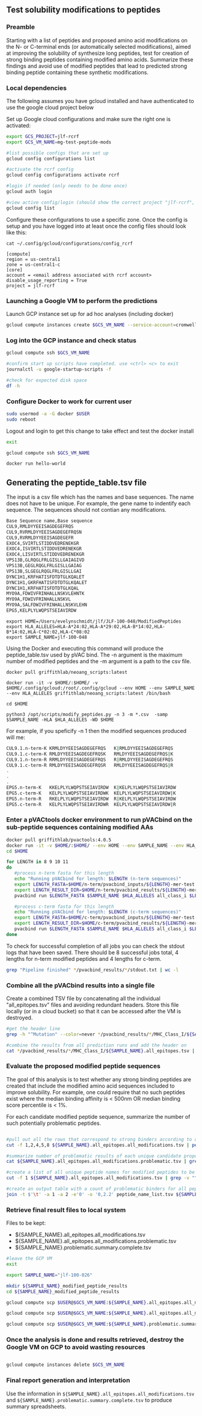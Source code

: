 ## Test solubility modifications to peptides

### Preamble
Starting with a list of peptides and proposed amino acid modifications on the N- or C-terminal ends (or automatically selected modifications), aimed at improving the solubility of synthesize long peptides, test for creation of strong binding peptides containing modified amino acids. Summarize these findings and avoid use of modified peptides that lead to predicted strong binding peptide containing these synthetic modifications.

### Local dependencies
The following assumes you have gcloud installed and have authenticated to use the google cloud project below

Set up Google cloud configurations and make sure the right one is activated:
```bash 
export GCS_PROJECT=jlf-rcrf
export GCS_VM_NAME=mg-test-peptide-mods 

#list possible configs that are set up
gcloud config configurations list

#activate the rcrf config
gcloud config configurations activate rcrf

#login if needed (only needs to be done once)
gcloud auth login 

#view active config/login (should show the correct project "jlf-rcrf", zone, and email address)
gcloud config list

```

Configure these configurations to use a specific zone. Once the config is setup and you have logged into at least once the config files should look like this:

`cat ~/.config/gcloud/configurations/config_rcrf`

```
[compute]
region = us-central1
zone = us-central1-c
[core]
account = <email address associated with rcrf account>
disable_usage_reporting = True
project = jlf-rcrf
```

### Launching a Google VM to perform the predictions
Launch GCP instance set up for ad hoc analyses (including docker)

```bash
gcloud compute instances create $GCS_VM_NAME --service-account=cromwell-server@$GCS_PROJECT.iam.gserviceaccount.com --source-machine-image=jlf-adhoc-v1 --network=cloud-workflows --subnet=cloud-workflows-default --boot-disk-size=250GB --boot-disk-type=pd-ssd --machine-type=e2-standard-8
```

### Log into the GCP instance and check status

```bash
gcloud compute ssh $GCS_VM_NAME 

#confirm start up scripts have completed. use <ctrl> <c> to exit
journalctl -u google-startup-scripts -f

#check for expected disk space
df -h 

```

### Configure Docker to work for current user

```bash
sudo usermod -a -G docker $USER
sudo reboot

```

Logout and login to get this change to take effect and test the docker install
```bash
exit

gcloud compute ssh $GCS_VM_NAME 

docker run hello-world

```


## Generating the peptide_table.tsv file

The input is a csv file which has the names and base sequences. The name does not have to be unique.
For example, the gene name to indentify each sequence. The sequences should not contian any modifications. 

```bash
Base Sequence name,Base sequence
CUL9,RMLDYYEEISAGDEGEFRQS
CUL9,RVRMLDYYEEISAGDEGEFRQSN
CUL9,RVRMLDYYEEISAGDEGEFR
EXOC4,SVIRTLSTIDDVEDRENEKGR
EXOC4,ISVIRTLSTIDDVEDRENEKGR
EXOC4,LISVIRTLSTIDDVEDRENEKGR
VPS13B,GLRQGLFRLGISLLGAIAGIVD
VPS13B,GEGLRQGLFRLGISLLGAIAG
VPS13B,SLGEGLRQGLFRLGISLLGAI
DYNC1H1,KRFHATISFDTDTGLKQALET
DYNC1H1,GKRFHATISFDTDTGLKQALET
DYNC1H1,KRFHATISFDTDTGLKQAL
MYO9A,FDWIVFRINHALLNSKVLEHNTK
MYO9A,FDWIVFRINHALLNSKVL
MYO9A,SALFDWIVFRINHALLNSKVLEHN
EPG5,KELPLYLWQPSTSEIAVIRDW
```

```
export HOME=/Users/evelynschmidt/jlf/JLF-100-048/ModifiedPeptides
export HLA_ALLELES=HLA-A*24:02,HLA-A*29:02,HLA-B*14:02,HLA-B*14:02,HLA-C*02:02,HLA-C*08:02
export SAMPLE_NAME=jlf-100-048
```



Using the Docker and executing this command will produce the peptide_table.tsv used by pVAC bind. 
The -n argument is the maximum number of modified peptides and the -m argument is a path to the csv file.

```
docker pull griffithlab/neoang_scripts:latest

docker run -it -v $HOME/:$HOME/ -v $HOME/.config/gcloud:/root/.config/gcloud --env HOME --env SAMPLE_NAME --env HLA_ALLELES griffithlab/neoang_scripts:latest /bin/bash

cd $HOME

python3 /opt/scripts/modify_peptides.py -n 3 -m *.csv  -samp $SAMPLE_NAME -HLA $HLA_ALLELES -WD $HOME
```

For example, if you speficify -n 1 then the modified sequences produced will me:

```bash
CUL9.1.n-term-K	KRMLDYYEEISAGDEGEFRQS	K|RMLDYYEEISAGDEGEFRQS
CUL9.1.c-term-K	RMLDYYEEISAGDEGEFRQSK	RMLDYYEEISAGDEGEFRQS|K
CUL9.1.n-term-R	RRMLDYYEEISAGDEGEFRQS	R|RMLDYYEEISAGDEGEFRQS
CUL9.1.c-term-R	RMLDYYEEISAGDEGEFRQSR	RMLDYYEEISAGDEGEFRQS|R
.
.
.
EPG5.n-term-K	KKELPLYLWQPSTSEIAVIRDW	K|KELPLYLWQPSTSEIAVIRDW
EPG5.c-term-K	KELPLYLWQPSTSEIAVIRDWK	KELPLYLWQPSTSEIAVIRDW|K
EPG5.n-term-R	RKELPLYLWQPSTSEIAVIRDW	R|KELPLYLWQPSTSEIAVIRDW
EPG5.c-term-R	KELPLYLWQPSTSEIAVIRDWR	KELPLYLWQPSTSEIAVIRDW|R
```

### Enter a pVACtools docker environment to run pVACbind on the sub-peptide sequences containing modified AAs

```bash
docker pull griffithlab/pvactools:4.0.5
docker run -it -v $HOME/:$HOME/ --env HOME --env SAMPLE_NAME --env HLA_ALLELES griffithlab/pvactools:4.0.5 /bin/bash
cd $HOME

for LENGTH in 8 9 10 11
do 
   #process n-term fasta for this length
   echo "Running pVACbind for length: $LENGTH (n-term sequences)"
   export LENGTH_FASTA=$HOME/n-term/pvacbind_inputs/${LENGTH}-mer-test.fa
   export LENGTH_RESULT_DIR=$HOME/n-term/pvacbind_results/${LENGTH}-mer-test
   pvacbind run $LENGTH_FASTA $SAMPLE_NAME $HLA_ALLELES all_class_i $LENGTH_RESULT_DIR -e1 $LENGTH --n-threads 8 --iedb-install-directory /opt/iedb/ 1>$LENGTH_RESULT_DIR/stdout.txt 2>$LENGTH_RESULT_DIR/stderr.txt

   #process c-term fasta for this length
   echo "Running pVACbind for length: $LENGTH (c-term sequences)"
   export LENGTH_FASTA=$HOME/c-term/pvacbind_inputs/${LENGTH}-mer-test.fa
   export LENGTH_RESULT_DIR=$HOME/c-term/pvacbind_results/${LENGTH}-mer-test
   pvacbind run $LENGTH_FASTA $SAMPLE_NAME $HLA_ALLELES all_class_i $LENGTH_RESULT_DIR -e1 $LENGTH --n-threads 8 --iedb-install-directory /opt/iedb/ 1>$LENGTH_RESULT_DIR/stdout.txt 2>$LENGTH_RESULT_DIR/stderr.txt
done

```


To check for successful completion of all jobs you can check the stdout logs that have been saved. There should be 8 successful jobs total, 4 lengths for n-term modified peptides and 4 lengths for c-term.

```bash
grep "Pipeline finished" */pvacbind_results/*/stdout.txt | wc -l
```

### Combine all the pVACbind results into a single file
Create a combined TSV file by concatenating all the individual "all_epitopes.tsv" files and avoiding redundant headers. Store this file locally (or in a cloud bucket) so that it can be accessed after the VM is destroyed.

```bash
#get the header line
grep -h "^Mutation" --color=never */pvacbind_results/*/MHC_Class_I/${SAMPLE_NAME}.all_epitopes.tsv | sort | uniq > header.tsv

#combine the results from all prediction runs and add the header on
cat */pvacbind_results/*/MHC_Class_I/${SAMPLE_NAME}.all_epitopes.tsv | grep -v "^Mutation" | cat header.tsv - > ${SAMPLE_NAME}.all_epitopes.all_modifications.tsv

```

### Evaluate the proposed modified peptide sequences
The goal of this analysis is to test whether any strong binding peptides are created that include the modified amino acid sequences included to improve solubility. For example, one could require that no such peptides exist where the median binding affinity is < 500nm OR median binding score percentile is < 1%.

For each candidate modified peptide sequence, summarize the number of such potentially problematic peptides. 

```bash

#pull out all the rows that correspond to strong binders according to default criteria (<500nm affinity OR <1 percentile score)
cut -f 1,2,4,5,8 ${SAMPLE_NAME}.all_epitopes.all_modifications.tsv | perl -ne 'chomp; @l=split("\t",$_); $median_affinity=$l[3]; $median_percentile=$l[4]; if ($median_affinity < 500 || $median_percentile < 1){print "$_\n"}' > ${SAMPLE_NAME}.all_epitopes.all_modifications.problematic.tsv

#summarize number of problematic results of each unique candidate proposed peptide
cat ${SAMPLE_NAME}.all_epitopes.all_modifications.problematic.tsv | grep -v "^Mutation" | cut -f 1 | sort | uniq -c | sed 's/^[ ]*//' | tr " " "\t" | awk 'BEGIN {FS="\t"; OFS="\t"} {print $2, $1}' > ${SAMPLE_NAME}.problematic.summary.tsv

#create a list of all unique peptide names for modified peptides to be summarized
cut -f 1 ${SAMPLE_NAME}.all_epitopes.all_modifications.tsv | grep -v "^Mutation" | sort | uniq > peptide_name_list.tsv

#create an output table with a count of problematic binders for all peptides (include 0 if that is the case)
join -t $'\t' -a 1 -a 2 -e'0' -o '0,2.2' peptide_name_list.tsv ${SAMPLE_NAME}.problematic.summary.tsv > ${SAMPLE_NAME}.problematic.summary.complete.tsv

```

### Retrieve final result files to local system

Files to be kept:

- ${SAMPLE_NAME}.all_epitopes.all_modifications.tsv
- ${SAMPLE_NAME}.all_epitopes.all_modifications.problematic.tsv
- ${SAMPLE_NAME}.problematic.summary.complete.tsv

```bash
#leave the GCP VM
exit

export SAMPLE_NAME="jlf-100-026"

mkdir ${SAMPLE_NAME}_modified_peptide_results
cd ${SAMPLE_NAME}_modified_peptide_results

gcloud compute scp $USER@$GCS_VM_NAME:${SAMPLE_NAME}.all_epitopes.all_modifications.tsv ${SAMPLE_NAME}.all_epitopes.all_modifications.tsv

gcloud compute scp $USER@$GCS_VM_NAME:${SAMPLE_NAME}.all_epitopes.all_modifications.problematic.tsv ${SAMPLE_NAME}.all_epitopes.all_modifications.problematic.tsv

gcloud compute scp $USER@$GCS_VM_NAME:${SAMPLE_NAME}.problematic.summary.complete.tsv ${SAMPLE_NAME}.problematic.summary.complete.tsv


```

### Once the analysis is done and results retrieved, destroy the Google VM on GCP to avoid wasting resources

```bash

gcloud compute instances delete $GCS_VM_NAME

```

### Final report generation and interpretation
Use the information in `${SAMPLE_NAME}.all_epitopes.all_modifications.tsv` and `${SAMPLE_NAME}.problematic.summary.complete.tsv` to produce summary spreadsheets.
